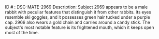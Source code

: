 ID # : DSC-MATE-2969
Description: Subject 2969 appears to be a male rabbit with peculiar features that distinguish it from other rabbits. Its eyes resemble ski goggles, and it possesses green hair tucked under a purple cap. 2969 also wears a gold chain and carries around a candy stick. The subject's most notable feature is its frightened mouth, which it keeps open most of the time.